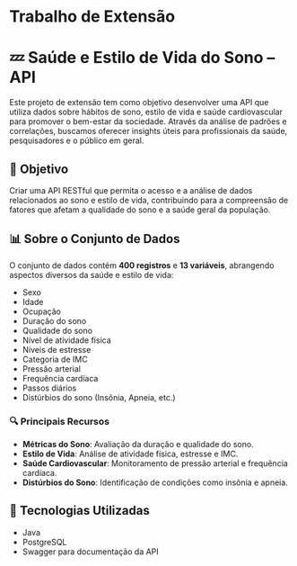 # Trabalho de Extensão
# 💤 Saúde e Estilo de Vida do Sono – API

Este projeto de extensão tem como objetivo desenvolver uma API que utiliza dados sobre hábitos de sono, estilo de vida e saúde cardiovascular para promover o bem-estar da sociedade. Através da análise de padrões e correlações, buscamos oferecer insights úteis para profissionais da saúde, pesquisadores e o público em geral.

## 📌 Objetivo

Criar uma API RESTful que permita o acesso e a análise de dados relacionados ao sono e estilo de vida, contribuindo para a compreensão de fatores que afetam a qualidade do sono e a saúde geral da população.

## 📊 Sobre o Conjunto de Dados

O conjunto de dados contém **400 registros** e **13 variáveis**, abrangendo aspectos diversos da saúde e estilo de vida:

- Sexo
- Idade
- Ocupação
- Duração do sono
- Qualidade do sono
- Nível de atividade física
- Níveis de estresse
- Categoria de IMC
- Pressão arterial
- Frequência cardíaca
- Passos diários
- Distúrbios do sono (Insônia, Apneia, etc.)

### 🔍 Principais Recursos

- **Métricas do Sono**: Avaliação da duração e qualidade do sono.
- **Estilo de Vida**: Análise de atividade física, estresse e IMC.
- **Saúde Cardiovascular**: Monitoramento de pressão arterial e frequência cardíaca.
- **Distúrbios do Sono**: Identificação de condições como insônia e apneia.

## 🧪 Tecnologias Utilizadas

- Java
- PostgreSQL
- Swagger para documentação da API
